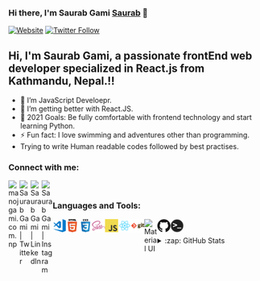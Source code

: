 ### Hi there, I'm Saurab Gami [Saurab][website] 👋

[![Website](https://img.shields.io/badge/Manojgami.com.np-Visit-red)](https://manojgami.com.np)
[![Twitter Follow](https://img.shields.io/badge/Twitter-10k-blue)](https://twitter.com/saurabhgami)

## Hi, I'm Saurab Gami, a passionate frontEnd web developer specialized in React.js from Kathmandu, Nepal.!!

- 🌱 I’m JavaScript Develoepr.
- 👯 I’m getting better with React.JS.
- 🥅 2021 Goals: Be fully comfortable with frontend technology and start learning Python.
- ⚡ Fun fact: I love swimming and adventures other than programming.
- Trying to write Human readable codes followed by best practises. 

### Connect with me:

[<img align="left" alt="manojgami.com.np" width="22px" src="https://www.kindpng.com/picc/m/379-3793754_world-wide-web-icon-website-logo-vector-free.png" />][website]
[<img align="left" alt="Saurab Gami | Twitter" width="22px" src="https://i.pinimg.com/474x/ee/4b/ec/ee4bec98e284c251b885707a470ad3b8.jpg" />][twitter]
[<img align="left" alt="Saurab Gami | LinkedIn" width="22px" src="https://encrypted-tbn0.gstatic.com/images?q=tbn:ANd9GcThhkna4mbbJfST3hOFvVbcXP-r6qEt297agA&usqp=CAU" />][linkedin]
[<img align="left" alt="Saurab Gami | Instagram" width="22px" src="https://thumbs.dreamstime.com/b/rounded-instagram-logo-web-print-transparent-white-background-use-printing-purpose-165758567.jpg" />][instagram]

<br />

### Languages and Tools:

[<img align="left" alt="Visual Studio Code" width="26px" src="https://raw.githubusercontent.com/github/explore/80688e429a7d4ef2fca1e82350fe8e3517d3494d/topics/visual-studio-code/visual-studio-code.png" />][website]
[<img align="left" alt="HTML5" width="26px" src="https://raw.githubusercontent.com/github/explore/80688e429a7d4ef2fca1e82350fe8e3517d3494d/topics/html/html.png" />][website]
[<img align="left" alt="CSS3" width="26px" src="https://raw.githubusercontent.com/github/explore/80688e429a7d4ef2fca1e82350fe8e3517d3494d/topics/css/css.png" />][website]
[<img align="left" alt="Sass" width="26px" src="https://raw.githubusercontent.com/github/explore/80688e429a7d4ef2fca1e82350fe8e3517d3494d/topics/sass/sass.png" />][website]
[<img align="left" alt="JavaScript" width="26px" src="https://raw.githubusercontent.com/github/explore/80688e429a7d4ef2fca1e82350fe8e3517d3494d/topics/javascript/javascript.png" />][website]
[<img align="left" alt="React" width="26px" src="https://raw.githubusercontent.com/github/explore/80688e429a7d4ef2fca1e82350fe8e3517d3494d/topics/react/react.png" />][website]
[<img align="left" alt="Git" width="26px" src="https://raw.githubusercontent.com/github/explore/80688e429a7d4ef2fca1e82350fe8e3517d3494d/topics/git/git.png" />][website]
[<img align="left" alt="Material UI" width="26px" src="https://upload.wikimedia.org/wikipedia/commons/d/dc/Logo_material_design.svg" />][website]
[<img align="left" alt="GitHub" width="26px" src="https://raw.githubusercontent.com/github/explore/78df643247d429f6cc873026c0622819ad797942/topics/github/github.png" />][website]
[<img align="left" alt="Terminal" width="26px" src="https://raw.githubusercontent.com/github/explore/80688e429a7d4ef2fca1e82350fe8e3517d3494d/topics/terminal/terminal.png" />][website]

<br />
<br />

<details>
  <summary>:zap: GitHub Stats</summary>

  <img align="left" alt="Saurab's GitHub Stats" src="https://github-readme-stats.codestackr.vercel.app/api?username=saurabgami977&show_icons=true&include_all_commits=true&theme=radical" />

</details>
<!-- [![Anurag's github stats](https://github-readme-stats.vercel.app/api?username=anuraghazra)](https://github.com/anuraghazra/github-readme-stats) -->

[website]: https://manojgami.com.np
[twitter]: https://twitter.com/saurabhgami
[instagram]: https://www.instagram.com/saurabhgami01/
[linkedin]: https://www.linkedin.com/in/saurav-gami-08618b1a0/
